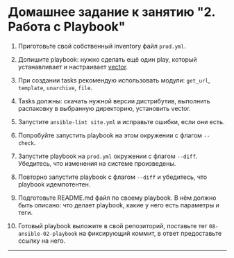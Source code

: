 # Домашнее задание к занятию "2. Работа с Playbook"

1. Приготовьте свой собственный inventory файл `prod.yml`.



2. Допишите playbook: нужно сделать ещё один play, который устанавливает и настраивает [vector](https://vector.dev).



3. При создании tasks рекомендую использовать модули: `get_url`, `template`, `unarchive`, `file`.


4. Tasks должны: скачать нужной версии дистрибутив, выполнить распаковку в выбранную директорию, установить vector.


5. Запустите `ansible-lint site.yml` и исправьте ошибки, если они есть.


6. Попробуйте запустить playbook на этом окружении с флагом `--check`.


7. Запустите playbook на `prod.yml` окружении с флагом `--diff`. Убедитесь, что изменения на системе произведены.


8. Повторно запустите playbook с флагом `--diff` и убедитесь, что playbook идемпотентен.


9. Подготовьте README.md файл по своему playbook. В нём должно быть описано: что делает playbook, какие у него есть параметры и теги.


10. Готовый playbook выложите в свой репозиторий, поставьте тег `08-ansible-02-playbook` на фиксирующий коммит, в ответ предоставьте ссылку на него.



---
